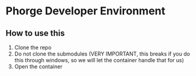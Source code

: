 # Phorge Developer Environment

## How to use this
1. Clone the repo
2. Do not clone the submodules (VERY IMPORTANT, this breaks if you do this through windows, so we will let the container handle that for us)
3. Open the container